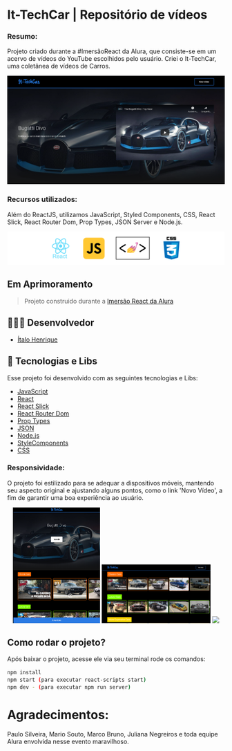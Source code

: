 <h1 align="left">
  It-TechCar | Repositório de vídeos
</h1>

<h3 align="left">Resumo:</h3>
<p align="left">Projeto criado durante a #ImersãoReact da Alura, que consiste-se em um acervo de vídeos do YouTube escolhidos pelo usuário. Criei o It-TechCar, uma coletânea de vídeos de Carros.</p>
<img src="./src/assets/img/it-techcar.png" width="650" />

<h3 align="left">Recursos utilizados:</h3>
<p align="left">Além do ReactJS, utilizamos JavaScript, Styled Components, CSS, React Slick, React Router Dom, Prop Types, JSON Server e Node.js.</p>
<img src="./src/assets/img/it-techcar-techs.png" width="650" />


## Em Aprimoramento
> Projeto construido durante a [Imersão React da Alura](https://www.alura.com.br/imersao-react/) 

## 👨🏼‍💻 Desenvolvedor 

- [Ítalo Henrique](https://www.linkedin.com/in/italo-tech/)

## :rocket: Tecnologias e Libs

Esse projeto foi desenvolvido com as seguintes tecnologias e Libs:

- [JavaScript](https://www.javascript.com/)
- [React](https://reactjs.org)
- [React Slick](https://react-slick.neostack.com/)
- [React Router Dom](https://reactrouter.com/)
- [Prop Types](https://pt-br.reactjs.org/docs/typechecking-with-proptypes.html)
- [JSON ](https://www.npmjs.com/package/json-server)
- [Node.js](https://nodejs.org/en/)
- [StyleComponents](https://styled-components.com/)
- [CSS](https://developer.mozilla.org/pt-BR/docs/Web/CSS)

<h3 align="left">Responsividade:</h3>
<p align="left">O projeto foi estilizado para se adequar a dispositivos móveis, mantendo seu aspecto original e ajustando alguns pontos, como o link 'Novo Vídeo', a fim de garantir uma boa experiência ao usuário.</p>

<p align="center">
<img src="./src/assets/img/it-techcar-responsive.png" width="40%" /> 
<img src="./src/assets/img/it-techcar2.png" width=50%" />
<img src="./src/assets/it-techcar-form.png" width="80%" />

</p>

## Como rodar o projeto?

Após baixar o projeto, acesse ele via seu terminal rode os comandos:

```sh
npm install
npm start (para executar react-scripts start)
npm dev - (para executar npm run server)
```

<h1>Agradecimentos:</h1>
<p>Paulo Silveira, Mario Souto, Marco Bruno, Juliana Negreiros e toda equipe Alura envolvida nesse evento maravilhoso.</p>
